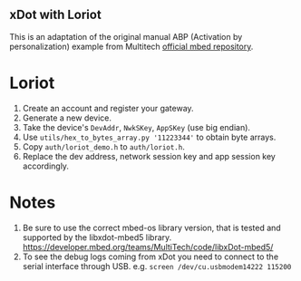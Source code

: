 xDot with Loriot
----------------

This is an adaptation of the original manual ABP (Activation by personalization) example from Multitech [official mbed repository](https://developer.mbed.org/teams/MultiTech/code/Dot-Examples/).

# Loriot

1. Create an account and register your gateway.
1. Generate a new device.
1. Take the device's `DevAddr`, `NwkSKey`, `AppSKey` (use big endian).
1. Use `utils/hex_to_bytes_array.py '11223344'` to obtain byte arrays.
1. Copy `auth/loriot_demo.h` to `auth/loriot.h`.
1. Replace the dev address, network session key and app session key accordingly.

# Notes

1. Be sure to use the correct mbed-os library version, that is tested and supported by the libxdot-mbed5 library. https://developer.mbed.org/teams/MultiTech/code/libxDot-mbed5/
1. To see the debug logs coming from xDot you need to connect to the serial interface through USB. e.g. `screen /dev/cu.usbmodem14222 115200`

